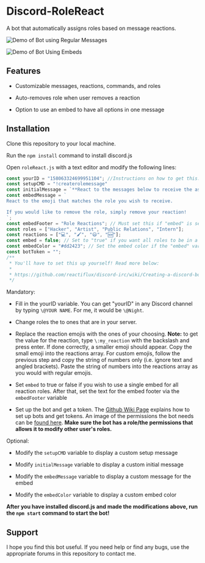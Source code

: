 # Discord-RoleReact

A bot that automatically assigns roles based on message reactions.

![Demo of Bot using Regular Messages](https://i.imgur.com/AiukVfw.gif)

![Demo of Bot Using Embeds](https://i.imgur.com/koFsoOn.gif)

## Features

- Customizable messages, reactions, commands, and roles

- Auto-removes role when user removes a reaction

- Option to use an embed to have all options in one message

## Installation

Clone this repository to your local machine.

Run the `npm install` command to install discord.js

Open `roleReact.js` with a text editor and modify the following lines: 

```JavaScript
const yourID = "158063324699951104"; //Instructions on how to get this: https://redd.it/40zgse
const setupCMD = "!createrolemessage"
const initialMessage = `**React to the messages below to receive the associated role. If you would like to remove the role, simply remove your reaction!**`;
const embedMessage = `
React to the emoji that matches the role you wish to receive.

If you would like to remove the role, simply remove your reaction!
`;
const embedFooter = "Role Reactions"; // Must set this if "embed" is set to true
const roles = ["Hacker", "Artist", "Public Relations", "Intern"];
const reactions = ["💻", "🖌", "😃", "🆕"];
const embed = false; // Set to "true" if you want all roles to be in a single embed
const embedColor = "#dd2423"; // Set the embed color if the "embed" variable is set to true
const botToken = "";
/**
 * You'll have to set this up yourself! Read more below:
 * 
 * https://github.com/reactiflux/discord-irc/wiki/Creating-a-discord-bot-&-getting-a-token
 */
```

Mandatory:

- Fill in the yourID variable. You can get "yourID" in any Discord channel by typing `\@YOUR NAME`. For me, it would be `\@Night`.

- Change roles the to ones that are in your server.

- Replace the reaction emojis with the ones of your choosing. 
**Note:** to get the value for the reaction, type `\:my_reaction` with the backslash and press enter. If done correctly, a smaller emoji should appear. Copy the small emoji into the reactions array.
 For custom emojis, follow the previous step and copy the string of numbers only (i.e. ignore text and angled brackets). Paste the string of numbers into the reactions array as you would with regular emojis.

- Set `embed` to true or false if you wish to use a single embed for all reaction roles. After that, set the text for the embed footer via the `embedFooter` variable

- Set up the bot and get a token. The [Github Wiki Page](https://github.com/reactiflux/discord-irc/wiki/Creating-a-discord-bot-&-getting-a-token) explains how to set up bots and get tokens. An image of the permissions the bot needs can be [found here](https://i.imgur.com/PFDm3pH.png). **Make sure the bot has a role/the permissions that allows it to modify other user's roles.**

Optional:

- Modify the `setupCMD` variable to display a custom setup message

- Modify `initialMessage` variable to display a custom initial message

- Modify the `embedMessage` variable to display a custom message for the embed

- Modify the `embedColor` variable to display a custom embed color

**After you have installed discord.js and made the modifications above, run the `npm start` command to start the bot!**

## Support

I hope you find this bot useful. If you need help or find any bugs, use the appropriate forums in this repository to contact me.
